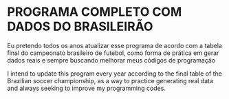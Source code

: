 # PROGRAMA COMPLETO COM DADOS DO BRASILEIRÃO
 Eu pretendo todos os anos atualizar esse programa de acordo com a tabela final do campeonato brasileiro de futebol, como forma de prática em  gerar dados reais e sempre buscando melhorar meus códigos de programação

I intend to update this program every year according to the final table of the Brazilian soccer championship, as a way to practice generating real data and always seeking to improve my programming codes.

